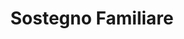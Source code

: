 ---
title: "Sostegno Familiare"
description: "Interventi per famiglie con dinamiche complesse, adolescenti in difficoltà o periodi di cambiamento e transizione significativi."
icon: "👨‍👩‍👧‍👦"
order: 3
---
